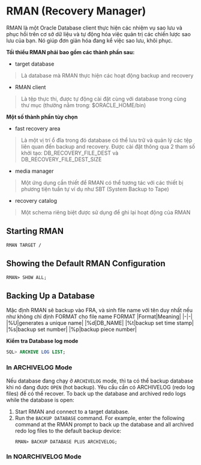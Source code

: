 # RMAN (Recovery Manager)
RMAN là một Oracle Database client thực hiện các nhiệm vụ sao lưu và phục hồi trên cơ sở dữ liệu và tự động hóa việc quản trị các chiến lược sao lưu của bạn. Nó giúp đơn giản hóa đang kể việc sao lưu, khôi phục.

**Tối thiểu RMAN phải bao gồm các thành phần sau:**
- target database
> Là database mà RMAN thực hiện các hoạt động backup and recovery
- RMAN client
> Là tệp thực thi, được tự động cài đặt cùng với database trong cùng thư mục (thường nằm trong: $ORACLE_HOME/bin)

**Một số thành phần tùy chọn**
- fast recovery area
> Là một vị trí ổ đĩa trong đó database có thể lưu trữ và quản lý các tệp liên quan đến backup and recovery. Được cài đặt thông qua 2 tham số khởi tạo: DB_RECOVERY_FILE_DEST và DB_RECOVERY_FILE_DEST_SIZE
- media manager
> Một ứng dụng cần thiết để RMAN có thể tương tác với các thiết bị phương tiện tuần tự ví dụ như SBT (System Backup to Tape)
- recovery catalog
> Một schema riêng biệt được sử dụng để ghi lại hoạt động của RMAN

## Starting RMAN
```console
RMAN TARGET /
```

## Showing the Default RMAN Configuration
```console
RMAN> SHOW ALL;
```

## Backing Up a Database
Mặc định RMAN sẽ backup vào FRA, và sinh file name với tên duy nhất nếu như không chỉ định FORMAT cho file name
FORMAT
|Format|Meaning|
|-|-|
|%U|generates a unique name|
|%d|DB_NAME|
|%t|backup set time stamp|
|%s|backup set number|
|%p|backup piece number|

**Kiểm tra Database log mode**
```SQL
SQL> ARCHIVE LOG LIST;
```
### In ARCHIVELOG Mode
Nếu database đang chạy ở `ARCHIVELOG` mode, thì ta có thể backup database khi nó đang được `OPEN` (hot backup). Yêu cầu cần có ARCHIVELOG (redo log files) để có thể recover.
To back up the database and archived redo logs while the database is open:
1. Start RMAN and connect to a target database.
2. Run the `BACKUP DATABASE` command.
   For example, enter the following command at the RMAN prompt to back up the database and all archived redo log files to the default backup device:
   ```console
   RMAN> BACKUP DATABASE PLUS ARCHIVELOG;
   ```

### In NOARCHIVELOG Mode

